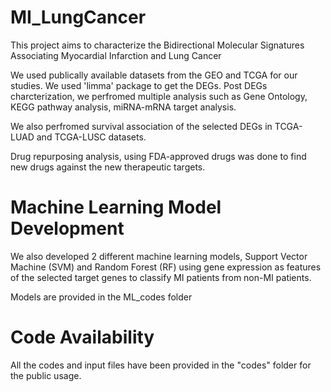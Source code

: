 # MI_LungCancer
This project aims to characterize the Bidirectional Molecular Signatures Associating Myocardial Infarction and Lung Cancer

We used publically available datasets from the GEO and TCGA for our studies. We used 'limma' package to get the DEGs. Post DEGs charcterization, we perfromed multiple
analysis such as Gene Ontology, KEGG pathway analysis, miRNA-mRNA target analysis.

We also perfromed survival association of the selected DEGs in TCGA-LUAD and TCGA-LUSC datasets. 

Drug repurposing analysis, using FDA-approved drugs was done to find new drugs against the new therapeutic targets.

# Machine Learning Model Development

We also developed 2 different machine learning models, Support Vector Machine (SVM) and Random Forest (RF) using gene expression as features of the selected target genes
to classify MI patients from non-MI patients.

Models are provided in the ML_codes folder

# Code Availability

All the codes and input files have been provided in the "codes" folder for the public usage.
